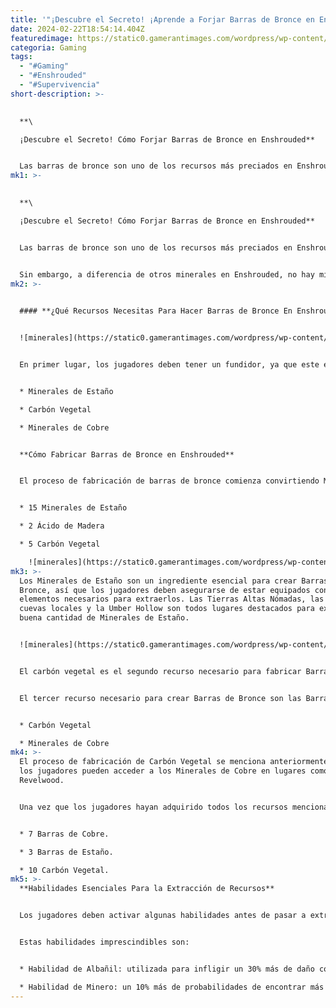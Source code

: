 ```yaml
---
title: '"¡Descubre el Secreto! ¡Aprende a Forjar Barras de Bronce en Enshrouded!"'
date: 2024-02-22T18:54:14.404Z
featuredimage: https://static0.gamerantimages.com/wordpress/wp-content/uploads/2024/02/how-to-craft-bronze-bars-in-enshrouded.jpg?q=50&fit=contain&w=1140&h=&dpr=1.5
categoria: Gaming
tags:
  - "#Gaming"
  - "#Enshrouded"
  - "#Supervivencia"
short-description: >-
  

  **\

  ¡Descubre el Secreto! Cómo Forjar Barras de Bronce en Enshrouded**


  Las barras de bronce son uno de los recursos más preciados en Enshrouded. Además de poder construir armaduras mejoradas para un jugador, también es un componente esencial para crear nuevos objetos.
mk1: >-
  

  **\

  ¡Descubre el Secreto! Cómo Forjar Barras de Bronce en Enshrouded**


  Las barras de bronce son uno de los recursos más preciados en Enshrouded. Además de poder construir armaduras mejoradas para un jugador, también es un componente esencial para crear nuevos objetos.


  Sin embargo, a diferencia de otros minerales en Enshrouded, no hay minerales de bronce en el juego, lo que significa que los jugadores no pueden recurrir a un depósito de mineral para fabricar una barra de bronce. En cambio, pueden ser construidos con varios recursos secundarios, incluyendo Carbón Vegetal, Barras de Estaño, Ácido de Madera y Barras de Cobre. El artículo a continuación arroja luz sobre todo el proceso de fabricación de una Barra de Bronce en Enshrouded.
mk2: >-
  

  #### **¿Qué Recursos Necesitas Para Hacer Barras de Bronce En Enshrouded?**


  ![minerales](https://static0.gamerantimages.com/wordpress/wp-content/uploads/2024/02/blacksmith-enshrouded.jpg?q=50&fit=crop&w=1500&dpr=1.5 "minerales")


  En primer lugar, los jugadores deben tener un fundidor, ya que este es donde comienza el proceso de fabricación. Los fundidores pueden desbloquearse completando una de las misiones del Herrero llamada "Se Necesita Crisol para un Fundidor". Luego, los jugadores necesitarían tener acceso a los siguientes recursos:


  * Minerales de Estaño

  * Carbón Vegetal

  * Minerales de Cobre


  **Cómo Fabricar Barras de Bronce en Enshrouded**


  El proceso de fabricación de barras de bronce comienza convirtiendo Minerales de Estaño en Barras de Estaño. Para crear un total de 3 Barras de Estaño, los jugadores necesitan acceso a lo siguiente:


  * 15 Minerales de Estaño

  * 2 Ácido de Madera

  * 5 Carbón Vegetal

    ![minerales](https://static0.gamerantimages.com/wordpress/wp-content/uploads/2024/02/tin-ore-enshrouded.jpg?q=50&fit=crop&w=1500&dpr=1.5 "minerales")
mk3: >-
  Los Minerales de Estaño son un ingrediente esencial para crear Barras de
  Bronce, así que los jugadores deben asegurarse de estar equipados con los
  elementos necesarios para extraerlos. Las Tierras Altas Nómadas, las minas,
  cuevas locales y la Umber Hollow son todos lugares destacados para extraer una
  buena cantidad de Minerales de Estaño.


  ![minerales](https://static0.gamerantimages.com/wordpress/wp-content/uploads/2024/02/copper-ore-enshrouded.jpg?q=50&fit=crop&w=1500&dpr=1.5 "minerales")


  El carbón vegetal es el segundo recurso necesario para fabricar Barras de Estaño, y puede hacerse a través del Horno de Carbón agregando Troncos de Madera y Tierra. Además, el Ácido de Madera también se hace a través del mismo proceso y en la misma estación de trabajo.


  El tercer recurso necesario para crear Barras de Bronce son las Barras de Cobre. Para fabricar una Barra de Cobre, los jugadores deben tener los siguientes recursos:


  * Carbón Vegetal

  * Minerales de Cobre
mk4: >-
  El proceso de fabricación de Carbón Vegetal se menciona anteriormente. Además,
  los jugadores pueden acceder a los Minerales de Cobre en lugares como el Área
  Revelwood.


  Una vez que los jugadores hayan adquirido todos los recursos mencionados anteriormente en cantidades decentes, ahora pueden comenzar a fabricar Barras de Bronce en Enshrouded. En general, la cantidad de recursos requeridos para 10 Barras de Bronce es equivalente a lo siguiente:


  * 7 Barras de Cobre.

  * 3 Barras de Estaño.

  * 10 Carbón Vegetal.
mk5: >-
  **Habilidades Esenciales Para la Extracción de Recursos**


  Los jugadores deben activar algunas habilidades antes de pasar a extraer los recursos mencionados anteriormente, ya que aumentarán el daño infligido con un Pico y la probabilidad de encontrar abundantes recursos en cualquier área dada.


  Estas habilidades imprescindibles son:


  * Habilidad de Albañil: utilizada para infligir un 30% más de daño con el pico.

  * Habilidad de Minero: un 10% más de probabilidades de encontrar más recursos en un área específica.
---
```

